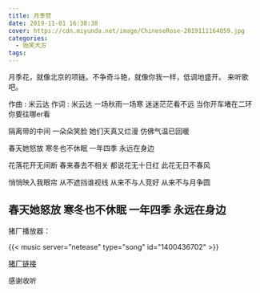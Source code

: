 ```yaml
---
title: 月季赞
date: 2019-11-01 16:38:38
cover: https://cdn.miyunda.net/image/ChineseRose-2019111164059.jpg
categories:
  - 贻笑大方
tags:
---
```

月季花，就像北京的项链。不争奇斗艳，就像你我一样，低调地盛开。
来听歌吧。


<!-- more -->

作曲 : 米云达
作词 : 米云达
一场秋雨一场寒
迷迷茫茫看不远
当你开车堵在二环
你要往哪er看

隔离带的中间
一朵朵笑脸
她们天真又烂漫
仿佛气温已回暖

春天她怒放
寒冬也不休眠
一年四季
永远在身边

花落花开无间断
春来春去不相关
都说花无十日红
此花无日不春风

悄悄映入我眼帘
从不遮挡谁视线
从来不与人竞好
从来不与月争圆

春天她怒放
寒冬也不休眠
一年四季
永远在身边
---
猪厂播放器：

{{< music server="netease" type="song" id="1400436702" >}}

[猪厂链接](https://music.163.com/#/song?id=1400436702)

感谢收听